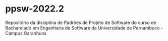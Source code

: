 # ppsw-2022.2
Repositório da disciplina de Padrões de Projeto de Software do curso de Bacharelado em Engenharia de Software da Universidade de Pernambuco - Campus Garanhuns

